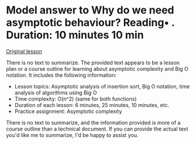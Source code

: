 # Model answer to Why do we need asymptotic behaviour? Reading• . Duration: 10 minutes 10 min

[Original lesson](https://www.coursera.org/learn/uol-fundamentals-of-computer-science/supplement/9ULr0/model-answer-to-why-do-we-need-asymptotic-behaviour)

There is no text to summarize. The provided text appears to be a lesson plan or a course outline for learning about asymptotic complexity and Big O notation. It includes the following information:

* Lesson topics: Asymptotic analysis of insertion sort, Big O notation, time analysis of algorithms using Big O
* Time complexity: O(n^2) (same for both functions)
* Duration of each lesson: 6 minutes, 25 minutes, 10 minutes, etc.
* Practice assignment: Asymptotic complexity

There is no text to summarize, and the information provided is more of a course outline than a technical document. If you can provide the actual text you'd like me to summarize, I'd be happy to assist you.

